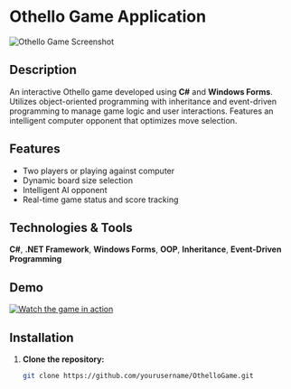 # Othello Game Application

![Othello Game Screenshot](https://github.com/user-attachments/assets/10f4533a-7d86-49d4-a3bb-243f6a911e77)

## Description

An interactive Othello game developed using **C#** and **Windows Forms**.
Utilizes object-oriented programming with inheritance and event-driven programming to manage game logic and user interactions.
Features an intelligent computer opponent that optimizes move selection.

## Features

- Two players or playing against computer
- Dynamic board size selection
- Intelligent AI opponent
- Real-time game status and score tracking

## Technologies & Tools

**C#**, **.NET Framework**, **Windows Forms**, **OOP**, **Inheritance**, **Event-Driven Programming**

## Demo

[![Watch the game in action](path/to/video-thumbnail.png)](path/to/demo-video.mp4)

## Installation

1. **Clone the repository:**

   ```bash
   git clone https://github.com/yourusername/OthelloGame.git
